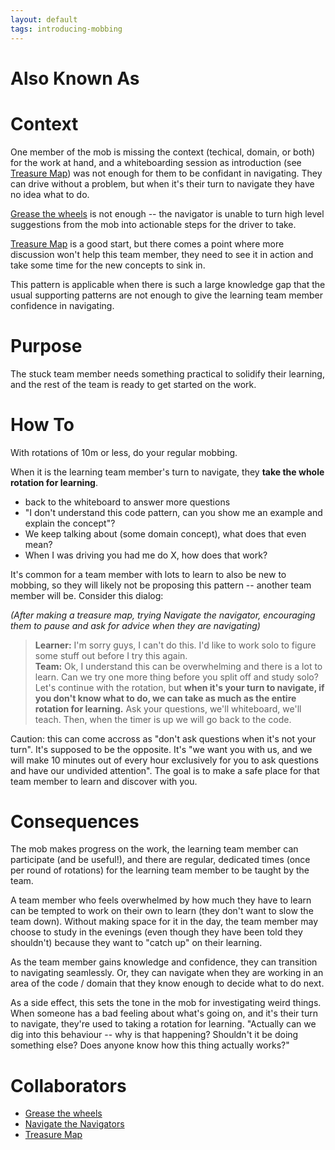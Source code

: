 ```yaml
---
layout: default
tags: introducing-mobbing
---
```

# Also Known As

# Context

One member of the mob is missing the context (techical, domain, or both) for the
work at hand, and a whiteboarding session as introduction (see [Treasure Map](../patterns/Treasure%20Map.md))
was not enough for them to be confidant in navigating. They can drive without a
problem, but when it's their turn to navigate they have no idea what to do. 

[Grease the wheels](./Grease%20the%20wheels)  is not enough -- the navigator is
unable to turn high level suggestions from the mob into actionable steps for the
driver to take.

[Treasure Map](./Treasure%20Map) is a good start, but there comes a
point where more discussion won't help this team member, they need to see it in
action and take some time for the new concepts to sink in.

This pattern is applicable when there is such a large knowledge gap that the
usual supporting patterns are not enough to give the learning team member
confidence in navigating. 

# Purpose
The stuck team member needs something practical to solidify their learning, and
the rest of the team is ready to get started on the work.

# How To
With rotations of 10m or less, do your regular mobbing.

When it is the learning team member's turn to navigate, they **take the whole
rotation for learning**.

  - back to the whiteboard to answer more questions
  - "I don't understand this code pattern, can you show me an example and explain the concept"?
  - We keep talking about (some domain concept), what does that even mean?
  - When I was driving you had me do X, how does that work?

It's common for a team member with lots to learn to also be new to mobbing, so
they will likely not be proposing this pattern -- another team member will be.
Consider this dialog:

*(After making a treasure map, trying Navigate the navigator, encouraging them to
pause and ask for advice when they are navigating)*

> **Learner:** I'm sorry guys, I can't do this. I'd like to work solo to figure some
> stuff out before I try this again.  
> **Team:** Ok, I understand this can be overwhelming and there is a lot to learn. Can
> we try one more thing before you split off and study solo?  
> Let's continue with the rotation, but **when it's your turn to navigate, if
> you don't know what to do, we can take as much as the entire rotation for
> learning.** Ask your questions, we'll whiteboard, we'll teach. Then, when the
> timer is up we will go back to the code.

Caution: this can come accross as "don't ask questions when it's not your turn".
It's supposed to be the opposite. It's "we want you with us, and we will make 10 minutes out of
every hour exclusively for you to ask questions and have our undivided
attention". The goal is to make a safe place for that team member to learn and
discover with you.

# Consequences

The mob makes progress on the work, the learning team member can participate
(and be useful!), and there are regular, dedicated times (once per round of
rotations) for the learning team member to be taught by the team.

A team member who feels overwhelmed by how much they have to learn can be
tempted to work on their own to learn (they don't want to slow the team down).
Without making space for it in the day, the team member may choose to study in
the evenings (even though they have been told they shouldn't) because they want
to "catch up" on their learning.

As the team member gains knowledge and confidence, they can transition to
navigating seamlessly. Or, they can navigate when they are working in an area of
the code / domain that they know enough to decide what to do next.

As a side effect, this sets the tone in the mob for investigating weird things.
When someone has a bad feeling about what's going on, and it's their turn to
navigate, they're used to taking a rotation for learning. "Actually can we dig
into this behaviour -- why is that happening? Shouldn't it be doing something
else? Does anyone know how this thing actually works?"

# Collaborators

 - [Grease the wheels](./Grease%20the%20wheels)
 - [Navigate the Navigators](./Navigate%20The%20Navigators)
 - [Treasure Map](./Treasure%20Map)
